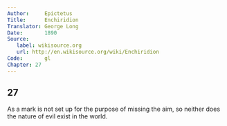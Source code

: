 ```yaml
---
Author:     Epictetus  
Title:      Enchiridion  
Translator: George Long  
Date:       1890  
Source:
   label: wikisource.org
   url: http://en.wikisource.org/wiki/Enchiridion
Code:       gl  
Chapter: 27
---
```

##  27

As a mark is not set up for the purpose of missing the aim, so neither does the
nature of evil exist in the world.


